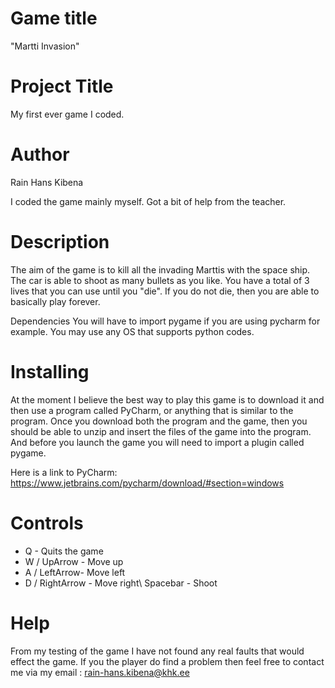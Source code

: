 # Game title
"Martti Invasion"

# Project Title
My first ever game I coded.

# Author
Rain Hans Kibena

I coded the game mainly myself. Got a bit of help from the teacher.

# Description
The aim of the game is to kill all the invading Marttis with the space ship. The car is able to shoot as many bullets as you like. You have a total of 3 lives that you can use until you "die". If you do not die, then you are able to basically play forever.

Dependencies
You will have to import pygame if you are using pycharm for example.
You may use any OS that supports python codes.

# Installing
At the moment I believe the best way to play this game is to download it and then use a program called PyCharm, or anything that is similar to the program. Once you download both the program and the game, then you should be able to unzip and insert the files of the game into the program. And before you launch the game you will need to import a plugin called pygame.

Here is a link to PyCharm: https://www.jetbrains.com/pycharm/download/#section=windows

# Controls
- Q - Quits the game
- W / UpArrow - Move up
- A / LeftArrow- Move left
- D / RightArrow - Move right\ Spacebar - Shoot

# Help
From my testing of the game I have not found any real faults that would effect the game. If you the player do find a problem then feel free to contact me via my email :
rain-hans.kibena@khk.ee
